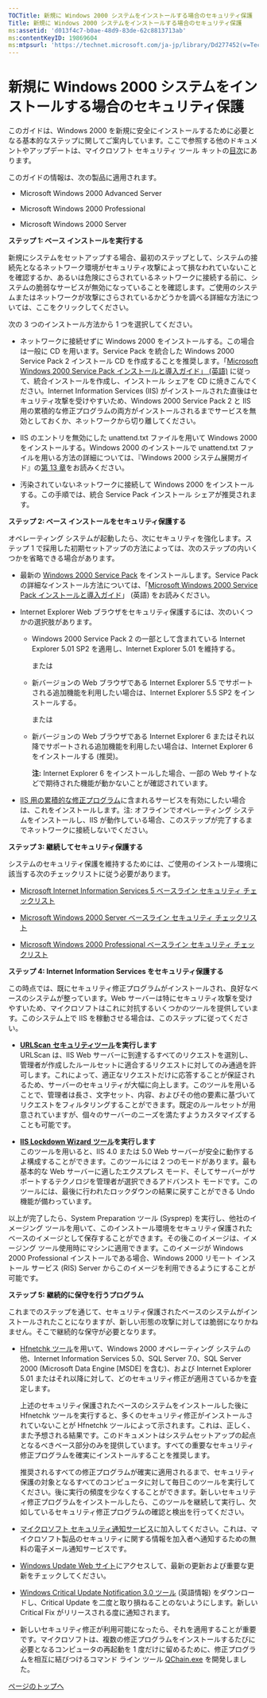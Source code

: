 ```yaml
---
TOCTitle: 新規に Windows 2000 システムをインストールする場合のセキュリティ保護
Title: 新規に Windows 2000 システムをインストールする場合のセキュリティ保護
ms:assetid: 'd013f4c7-b0ae-48d9-83de-62c8813713ab'
ms:contentKeyID: 19869604
ms:mtpsurl: 'https://technet.microsoft.com/ja-jp/library/Dd277452(v=TechNet.10)'
---
```


新規に Windows 2000 システムをインストールする場合のセキュリティ保護
====================================================================

このガイドは、Windows 2000 を新規に安全にインストールするために必要となる基本的なステップに関してご案内しています。ここで参照する他のドキュメントやアップデートは、マイクロソフト セキュリティ ツール キットの[目次](http://www.microsoft.com/japan/technet/security/tools/content.mspx)にあります。

このガイドの情報は、次の製品に適用されます。

-   Microsoft Windows 2000 Advanced Server

-   Microsoft Windows 2000 Professional

-   Microsoft Windows 2000 Server

**ステップ 1: ベース インストールを実行する**

新規にシステムをセットアップする場合、最初のステップとして、システムの接続先となるネットワーク環境がセキュリティ攻撃によって損なわれていないことを確認するか、あるいは危険にさらされているネットワークに接続する前に、システムの脆弱なサービスが無効になっていることを確認します。ご使用のシステムまたはネットワークが攻撃にさらされているかどうかを調べる詳細な方法については、ここをクリックしてください。

次の 3 つのインストール方法から 1 つを選択してください。

-   ネットワークに接続せずに Windows 2000 をインストールする。この場合は一般に CD を用います。Service Pack を統合した Windows 2000 Service Pack 2 インストール CD を作成することを推奨します。「[Microsoft Windows 2000 Service Pack インストールと導入ガイド」 (英語)](http://download.microsoft.com/download/win2000platform/update/deployguide/nt5/en-us/sp2deploy.exe) に従って、統合インストールを作成し、インストール シェアを CD に焼きこんでください。Internet Information Services (IIS) がインストールされた直後はセキュリティ攻撃を受けやすいため、Windows 2000 Service Pack 2 と IIS 用の累積的な修正プログラムの両方がインストールされるまでサービスを無効としておくか、ネットワークから切り離してください。

-   IIS のエントリを無効にした unattend.txt ファイルを用いて Windows 2000 をインストールする。Windows 2000 のインストールで unattend.txt ファイルを用いる方法の詳細については、『Windows 2000 システム展開ガイド』の[第 13 章](http://www.microsoft.com/japan/technet/prodtechnol/windows2000serv/reskit/deploy/part1/chapt-3.asp)をお読みください。

-   汚染されていないネットワークに接続して Windows 2000 をインストールする。この手順では、統合 Service Pack インストール シェアが推奨されます。

**ステップ 2: ベース インストールをセキュリティ保護する**

オペレーティング システムが起動したら、次にセキュリティを強化します。ステップ 1 で採用した初期セットアップの方法によっては、次のステップの内いくつかを省略できる場合があります。

-   最新の [Windows 2000 Service Pack](http://www.microsoft.com/japan/windows2000/downloads/default.mspx) をインストールします。Service Pack の詳細なインストール方法については、「[Microsoft Windows 2000 Service Pack インストールと導入ガイド](http://download.microsoft.com/download/win2000platform/update/deployguide/nt5/en-us/sp2deploy.exe)」 (英語) をお読みください。

-   Internet Explorer Web ブラウザをセキュリティ保護するには、次のいくつかの選択肢があります。

    -   Windows 2000 Service Pack 2 の一部として含まれている Internet Explorer 5.01 SP2 を適用し、Internet Explorer 5.01 を維持する。

        または

    -   新バージョンの Web ブラウザである Internet Explorer 5.5 でサポートされる追加機能を利用したい場合は、Internet Explorer 5.5 SP2 をインストールする。

        または

    -   新バージョンの Web ブラウザである Internet Explorer 6 またはそれ以降でサポートされる追加機能を利用したい場合は、Internet Explorer 6 をインストールする (推奨)。

        **注:** Internet Explorer 6 をインストールした場合、一部の Web サイトなどで期待された機能が動かないことが確認されています。

-   [IIS 用の累積的な修正プログラム](http://www.microsoft.com/japan/technet/security/bulletin/ms01-044.mspx)に含まれるサービスを有効にしたい場合は、これをインストールします。注: オフラインでオペレーティング システムをインストールし、IIS が動作している場合、このステップが完了するまでネットワークに接続しないでください。

**ステップ 3: 継続してセキュリティ保護する**

システムのセキュリティ保護を維持するためには、ご使用のインストール環境に該当する次のチェックリストに従う必要があります。

-   [Microsoft Internet Information Services 5 ベースライン セキュリティ チェックリスト](http://www.microsoft.com/japan/technet/archive/security/chklist/iis5cl.mspx)

-   [Microsoft Windows 2000 Server ベースライン セキュリティ チェックリスト](http://www.microsoft.com/japan/technet/archive/security/chklist/w2ksvrcl.mspx)

-   [Microsoft Windows 2000 Professional ベースライン セキュリティ チェックリスト](http://www.microsoft.com/japan/technet/archive/security/chklist/w2kprocl.mspx)

**ステップ 4: Internet Information Services をセキュリティ保護する**

この時点では、既にセキュリティ修正プログラムがインストールされ、良好なベースのシステムが整っています。Web サーバーは特にセキュリティ攻撃を受けやすいため、マイクロソフトはこれに対抗するいくつかのツールを提供しています。このシステム上で IIS を稼動させる場合は、このステップに従ってください。

-   [**URLScan** **セキュリティツール**](http://www.microsoft.com/japan/technet/security/tools/urlscan.mspx)**を実行します**  
    URLScan は、IIS Web サーバーに到達するすべてのリクエストを選別し、管理者が作成したルールセットに適合するリクエストに対してのみ通過を許可します。これによって、適正なリクエストだけに応答することが保証されるため、サーバーのセキュリティが大幅に向上します。このツールを用いることで、管理者は長さ、文字セット、内容、およびその他の要素に基づいてリクエストをフィルタリングすることができます。既定のルールセットが用意されていますが、個々のサーバーのニーズを満たすようカスタマイズすることも可能です。

-   [**IIS Lockdown Wizard** **ツール**](http://www.microsoft.com/japan/technet/security/tools/locktool.mspx)**を実行します**  
    このツールを用いると、IIS 4.0 または 5.0 Web サーバーが安全に動作するよ構成することができます。このツールには 2 つのモードがあります。最も基本的な Web サーバーに適したエクスプレス モード、そしてサーバーがサポートするテクノロジを管理者が選択できるアドバンスト モードです。このツールには、最後に行われたロックダウンの結果に戻すことができる Undo 機能が備わっています。

以上が完了したら、System Preparation ツール (Sysprep) を実行し、他社のイメージング ツールを用いて、このインストール環境をセキュリティ保護されたベースのイメージとして保存することができます。その後このイメージは、イメージング ツール使用時にマシンに適用できます。このイメージが Windows 2000 Professional インストールである場合、Windows 2000 リモート インストール サービス (RIS) Server からこのイメージを利用できるようにすることが可能です。

**ステップ** **5:** **継続的に保守を行うプログラム**

これまでのステップを通じて、セキュリティ保護されたベースのシステムがインストールされたことになりますが、新しい形態の攻撃に対しては脆弱になりかねません。そこで継続的な保守が必要となります。

-   [Hfnetchk ツール](http://www.microsoft.com/japan/technet/security/tools/hfnetchk.mspx)を用いて、Windows 2000 オペレーティング システムの他、Internet Information Services 5.0、SQL Server 7.0、SQL Server 2000 (Microsoft Data Engine \[MSDE\] を含む)、および Internet Explorer 5.01 またはそれ以降に対して、どのセキュリティ修正が適用さているかを査定します。

    上述のセキュリティ保護されたベースのシステムをインストールした後に Hfnetchk ツールを実行すると、多くのセキュリティ修正がインストールされていないことが Hfnetchk ツールによって示されます。これは、正しく、また予想される結果です。このドキュメントはシステムセットアップの起点となるべきベース部分のみを提供しています。すべての重要なセキュリティ修正プログラムを確実にインストールすることを推奨します。

    推奨されるすべての修正プログラムが確実に適用されるまで、セキュリティ保護の対象となるすべてのコンピュータに対して毎日このツールを実行してください。後に実行の頻度を少なくすることができます。新しいセキュリティ修正プログラムをインストールしたら、このツールを継続して実行し、欠如しているセキュリティ修正プログラムの確認と検出を行ってください。

-   [マイクロソフト セキュリティ通知サービス](http://www.microsoft.com/japan/technet/security/bulletin/notify.mspx)に加入してください。これは、マイクロソフト製品のセキュリティに関する情報を加入者へ通知するための無料の電子メール通知サービスです。

-   [Windows Update Web サイト](http://windowsupdate.microsoft.com/)にアクセスして、最新の更新および重要な更新をチェックしてください。

-   [Windows Critical Update Notification 3.0 ツール](http://support.microsoft.com/kb/224420) (英語情報) をダウンロードし、Critical Update を二度と取り損ねることのないようにします。新しい Critical Fix がリリースされる度に通知されます。

-   新しいセキュリティ修正が利用可能になったら、それを適用することが重要です。マイクロソフトは、複数の修正プログラムをインストールするたびに必要となるコンピュータの再起動を 1 度だけに留めるために、修正プログラムを相互に結びつけるコマンド ライン ツール [QChain.exe](http://support.microsoft.com/kb/296861) を開発しました。

[](#mainsection)[ページのトップへ](#mainsection)

